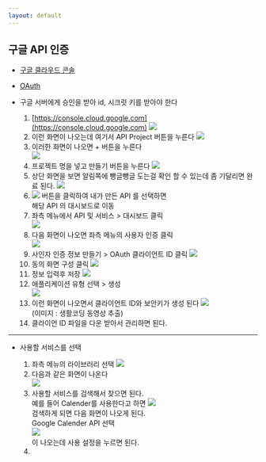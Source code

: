 ```yaml
---
layout: default
---
```

## 구글 API 인증 
- [구글 클라우드 콘솔](https://console.developers.google.com/apis?project=api-project-549483232332)
- [OAuth](https://oauth.net/2/)

- 구글 서버에게 승인을 받아 id, 시크릿 키를 받아야 한다   
    1. [https://console.cloud.google.com](https://console.cloud.google.com)
        ![](img/2017-11-02-21-28-29.png)        
    2. 이런 화면이 나오는데 여기서 API Project 버튼을 누른다
        ![](img/2017-11-02-21-29-43.png)    
    3. 이러한 화면이 나오면 + 버튼을 누른다   
        ![](img/2017-11-02-21-30-15.png)    
    4. 프로젝트 명을 넣고 만들기 버튼을 누른다
        ![](img/2017-11-02-21-31-45.png)
    5. 상단 화면을 보면 알림쪽에 뺑글뺑글 도는걸 확인 할 수 있는데 좀 기달리면 완료 된다. 
        ![](img/2017-11-02-21-33-40.png)
    6.  ![](img/2017-11-02-21-34-38.png) 버튼을 클릭하여 내가 만든 API 를 선택하면  
        해당 API 의 대시보드로 이동
    7. 좌측 메뉴에서 API 및 서비스 > 대시보드 클릭  
        ![](img/2017-11-02-21-37-47.png)
    8. 다음 화면이 나오면 좌측 메뉴의 사용자 인증 클릭  
        ![](img/2017-11-02-21-38-52.png)
    9. 사인자 인증 정보 만들기 > OAuth 클라이언트 ID 클릭
        ![](img/2017-11-02-21-40-08.png)
    10. 동의 화면 구성 클릭
        ![](img/2017-11-02-21-42-18.png)
    11. 정보 입력후 저장
        ![](img/2017-11-02-21-42-46.png)
    12. 애플리케이션 유형 선택 > 생성    
        ![](img/2017-11-02-21-44-32.png)        
    13. 이런 화면이 나오면서 클라이언트 ID와 보안키가 생성 된다
        ![](img/2017-11-02-21-46-45.png)    
        (이미지 : 생활코딩 동영상 추출)
    14. 클라이언 ID 파일을 다운 받아서 관리하면 된다. 

---

- 사용할 서비스를 선택

    1. 좌측 메뉴의 라이브러리 선택 
        ![](img/2017-11-02-21-58-01.png)
    2. 다음과 같은 화면이 나온다   
        ![](img/2017-11-02-21-59-45.png)
    3. 사용할 서비스를 검색해서 찾으면 된다.    
        예를 들어 Calender를 사용한다고 하면 
        ![](img/2017-11-02-22-01-00.png)    
        검색하게 되면 다음 화면이 나오게 된다.  
        Google Calender API 선택  
        ![](img/2017-11-02-22-01-56.png)    
        이 나오는데 사용 설정을 누르면 된다. 
    4. 